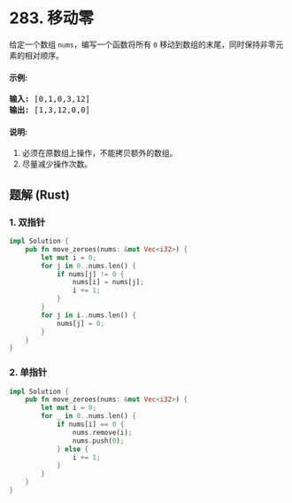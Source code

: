 # 283. 移动零
给定一个数组 ```nums```，编写一个函数将所有 ```0``` 移动到数组的末尾，同时保持非零元素的相对顺序。

#### 示例:
<pre>
<strong>输入:</strong> [0,1,0,3,12]
<strong>输出:</strong> [1,3,12,0,0]
</pre>

#### 说明:
1. 必须在原数组上操作，不能拷贝额外的数组。
2. 尽量减少操作次数。

## 题解 (Rust)

### 1. 双指针
```Rust
impl Solution {
    pub fn move_zeroes(nums: &mut Vec<i32>) {
        let mut i = 0;
        for j in 0..nums.len() {
            if nums[j] != 0 {
                nums[i] = nums[j];
                i += 1;
            }
        }
        for j in i..nums.len() {
            nums[j] = 0;
        }
    }
}
```

### 2. 单指针
```Rust
impl Solution {
    pub fn move_zeroes(nums: &mut Vec<i32>) {
        let mut i = 0;
        for _ in 0..nums.len() {
            if nums[i] == 0 {
                nums.remove(i);
                nums.push(0);
            } else {
                i += 1;
            }
        }
    }
}
```
